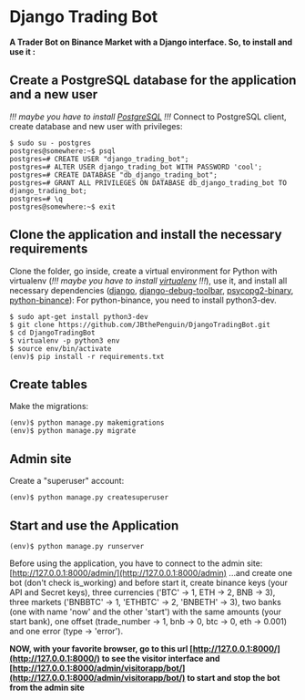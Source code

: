 # Django Trading Bot
**A Trader Bot on Binance Market with a Django interface.
So, to install and use it :**
## Create a PostgreSQL database for the application and a new user
*!!! maybe you have to install [PostgreSQL](https://www.postgresql.org/) !!!*
Connect to PostgreSQL client, create database and new user with privileges:
```shell
$ sudo su - postgres
postgres@somewhere:~$ psql
postgres=# CREATE USER "django_trading_bot";
postgres=# ALTER USER django_trading_bot WITH PASSWORD 'cool';
postgres=# CREATE DATABASE "db_django_trading_bot";
postgres=# GRANT ALL PRIVILEGES ON DATABASE db_django_trading_bot TO django_trading_bot;
postgres=# \q
postgres@somewhere:~$ exit
```
## Clone the application and install the necessary requirements
Clone the folder, go inside, create a virtual environment for Python with virtualenv (*!!! maybe you have to install [virtualenv](https://virtualenv.pypa.io/en/stable/) !!!*), use it, and install all necessary dependencies ([django](https://www.djangoproject.com/foundation/), [django-debug-toolbar](https://django-debug-toolbar.readthedocs.io/en/stable/), [psycopg2-binary](https://pypi.org/project/psycopg2-binary/), [python-binance](https://python-binance.readthedocs.io/en/latest/)):
For python-binance, you need to install python3-dev.
```shell
$ sudo apt-get install python3-dev
$ git clone https://github.com/JBthePenguin/DjangoTradingBot.git
$ cd DjangoTradingBot
$ virtualenv -p python3 env
$ source env/bin/activate
(env)$ pip install -r requirements.txt
```
## Create tables
Make the migrations:
```shell
(env)$ python manage.py makemigrations
(env)$ python manage.py migrate
```
## Admin site
Create a "superuser" account:
```shell
(env)$ python manage.py createsuperuser
``` 
## Start and use the Application
```shell
(env)$ python manage.py runserver
```
Before using the application, you have to connect to the admin site:
[http://127.0.0.1:8000/admin/](http://127.0.0.1:8000/admin)
...and create one bot (don't check is_working) and before start it, create binance keys (your API and Secret keys), three currencies ('BTC' -> 1, ETH -> 2, BNB -> 3), three markets ('BNBBTC' -> 1, 'ETHBTC' -> 2, 'BNBETH' -> 3), two banks (one with name 'now' and the other 'start') with the same amounts (your start bank), one offset (trade_number -> 1, bnb -> 0, btc -> 0, eth -> 0.001) and one error (type -> 'error').

**NOW, with your favorite browser, go to this url [http://127.0.0.1:8000/](http://127.0.0.1:8000/) to see the visitor interface and [http://127.0.0.1:8000/admin/visitorapp/bot/](http://127.0.0.1:8000/admin/visitorapp/bot/) to start and stop the bot from the admin site**